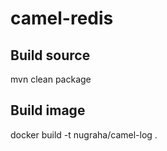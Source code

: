 # camel-redis

## Build source
mvn clean package

## Build image
docker build -t nugraha/camel-log .